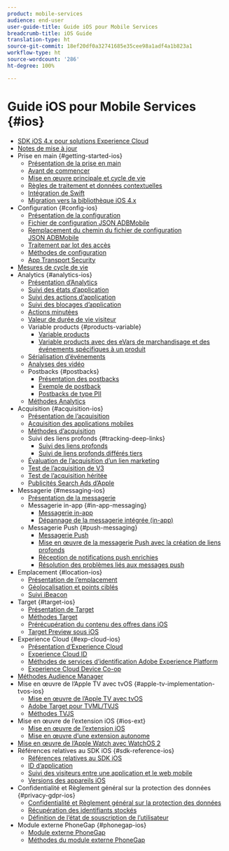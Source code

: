 ```yaml
---
product: mobile-services
audience: end-user
user-guide-title: Guide iOS pour Mobile Services
breadcrumb-title: iOS Guide
translation-type: ht
source-git-commit: 18ef20df0a32741685e35cee98a1adf4a1b823a1
workflow-type: ht
source-wordcount: '286'
ht-degree: 100%

---
```



# Guide iOS pour Mobile Services {#ios}

+ [SDK iOS 4.x pour solutions Experience Cloud](overview.md)
+ [Notes de mise à jour](rel-notes.md)
+ Prise en main {#getting-started-ios}
   + [Présentation de la prise en main](getting-started/getting-started.md)
   + [Avant de commencer](getting-started/requirements.md)
   + [Mise en œuvre principale et cycle de vie](getting-started/dev-qs.md)
   + [Règles de traitement et données contextuelles](getting-started/proc-rules.md)
   + [Intégration de Swift ](getting-started/swift-integration.md)
   + [Migration vers la bibliothèque iOS 4.x](getting-started/migration-v3.md)
+ Configuration {#config-ios}
   + [Présentation de la configuration](configuration/configuration.md)
   + [Fichier de configuration JSON ADBMobile](configuration/json-config/json-config.md)
   + [Remplacement du chemin du fichier de configuration JSON ADBMobile](configuration/json-config/json-config-remote.md)
   + [Traitement par lot des accès](configuration/hit-batching.md)
   + [Méthodes de configuration](configuration/sdk-methods.md)
   + [App Transport Security](configuration/app-transport-security.md)
+ [Mesures de cycle de vie](metrics.md)
+ Analytics {#analytics-ios}
   + [Présentation d’Analytics](analytics-main/analytics-main.md)
   + [Suivi des états d’application](analytics-main/states.md)
   + [Suivi des actions d’application](analytics-main/actions.md)
   + [Suivi des blocages d’application](analytics-main/crashes.md)
   + [Actions minutées](analytics-main/timed-actions.md)
   + [Valeur de durée de vie visiteur](analytics-main/lifetime-value.md)
   + Variable products {#products-variable}
      + [Variable products](analytics-main/products/products.md)
      + [Variable products avec des eVars de marchandisage et des événements spécifiques à un produit](analytics-main/products/products-variable-evars-events.md)
   + [Sérialisation d’événements](analytics-main/event-serialization.md)
   + [Analyses des vidéo ](analytics-main/video-qs.md)
   + Postbacks {#postbacks}
      + [Présentation des postbacks](analytics-main/postback/postback.md)
      + [Exemple de postback](analytics-main/postback/postback-example.md)
      + [Postbacks de type PII](analytics-main/postback/c-pii-postbacks.md)
   + [Méthodes Analytics](analytics-main/analytics-methods.md)
+ Acquisition {#acquisition-ios}
   + [Présentation de l’acquisition](acquisition-main/acquisition-main.md)
   + [Acquisition des applications mobiles](acquisition-main/acquisition.md)
   + [Méthodes d’acquisition](acquisition-main/c-acquisition-methods.md)
   + Suivi des liens profonds {#tracking-deep-links}
      + [Suivi des liens profonds](acquisition-main/tracking-deep-links/tracking-deep-links.md)
      + [Suivi de liens profonds différés tiers](acquisition-main/tracking-deep-links/c-tracking-3rd-party-deep-deferred-links.md)
   + [Évaluation de l’acquisition d’un lien marketing](acquisition-main/t-testing-marketing-link-acquisition.md)
   + [Test de l’acquisition de V3](acquisition-main/t-testing-version-3-acquisition.md)
   + [Test de l’acquisition héritée](acquisition-main/t-testing-acquisition.md)
   + [Publicités Search Ads d’Apple](acquisition-main/c-apple-search-ads.md)
+ Messagerie {#messaging-ios}
   + [Présentation de la messagerie](messaging-main/messaging-main.md)
   + Messagerie in-app {#in-app-messaging}
      + [Messagerie in-app](messaging-main/messaging/messaging.md)
      + [Dépannage de la messagerie intégrée (in-app)](messaging-main/messaging/in-apps-ts.md)
   + Messagerie Push {#push-messaging}
      + [Messagerie Push](messaging-main/push-messaging/push-messaging.md)
      + [Mise en œuvre de la messagerie Push avec la création de liens profonds](messaging-main/push-messaging/t-mob-imp-push-deeplinking-ios-4x.md)
      + [Réception de notifications push enrichies](messaging-main/push-messaging/c-set-up-rich-push-notif-ios.md)
      + [Résolution des problèmes liés aux messages push](messaging-main/push-messaging/c-troubleshooting-push-messaging.md)
+ Emplacement {#location-ios}
   + [Présentation de l’emplacement](location/location.md)
   + [Géolocalisation et points ciblés](location/geo-poi.md)
   + [Suivi iBeacon](location/ibeacon.md)
+ Target {#target-ios}
   + [Présentation de Target](target-main/target-main.md)
   + [Méthodes Target](target-main/c-target-methods.md)
   + [Prérécupération du contenu des offres dans iOS](target-main/c-mob-target-prefetch-ios.md)
   + [Target Preview sous iOS](target-main/c-mob-target-preview-ios.md)
+ Experience Cloud {#exp-cloud-ios}
   + [Présentation d’Experience Cloud](marketing-cloud/marketing-cloud.md)
   + [Experience Cloud ID](marketing-cloud/mcvid.md)
   + [Méthodes de services d’identification Adobe Experience Platform](marketing-cloud/mc-methods.md)
   + [Experience Cloud Device Co-op](marketing-cloud/t-mob-mc-device-coop-ios-.md)
+ [Méthodes Audience Manager](amm/aam-methods.md)
+ Mise en œuvre de l’Apple TV avec tvOS {#apple-tv-implementation-tvos-ios}
   + [Mise en œuvre de l’Apple TV avec tvOS](apple-tv-implementation-tvos/apple-tv-implementation-tvos.md)
   + [Adobe Target pour TVML/TVJS](apple-tv-implementation-tvos/target-for-tvml-tvjs.md)
   + [Méthodes TVJS](apple-tv-implementation-tvos/tvjs-methods.md)
+ Mise en œuvre de l’extension iOS {#ios-ext}
   + [Mise en œuvre de l’extension iOS ](ios-ext/ios-ext.md)
   + [Mise en œuvre d’une extension autonome ](ios-ext/c-stand-alone-extension-implementation.md)
+ [Mise en œuvre de l’Apple Watch avec WatchOS 2](apple-watch-implementation-watchkit.md)
+ Références relatives au SDK iOS {#sdk-reference-ios}
   + [Références relatives au SDK iOS ](reference/reference.md)
   + [ID d’application](reference/app-ids.md)
   + [Suivi des visiteurs entre une application et le web mobile](reference/hybrid-app.md)
   + [Versions des appareils iOS ](reference/device-versions.md)
+ Confidentialité et Règlement général sur la protection des données {#privacy-gdpr-ios}
   + [Confidentialité et Règlement général sur la protection des données](c-mob-privacy-gdpr-ios/c-mob-privacy-gdpr-ios.md)
   + [Récupération des identifiants stockés](c-mob-privacy-gdpr-ios/c-mob-gdpr-ret-stored-ids-ios.md)
   + [Définition de l’état de souscription de l’utilisateur](c-mob-privacy-gdpr-ios/privacy.md)
+ Module externe PhoneGap {#phonegap-ios}
   + [Module externe PhoneGap](phonegap/phonegap.md)
   + [Méthodes du module externe PhoneGap](phonegap/phonegap-methods.md)
